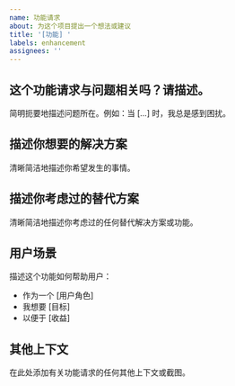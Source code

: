 ```yaml
---
name: 功能请求
about: 为这个项目提出一个想法或建议
title: '[功能] '
labels: enhancement
assignees: ''
---
```


## 这个功能请求与问题相关吗？请描述。

简明扼要地描述问题所在。例如：当 [...] 时，我总是感到困扰。

## 描述你想要的解决方案

清晰简洁地描述你希望发生的事情。

## 描述你考虑过的替代方案

清晰简洁地描述你考虑过的任何替代解决方案或功能。

## 用户场景

描述这个功能如何帮助用户：
- 作为一个 [用户角色]
- 我想要 [目标]
- 以便于 [收益]

## 其他上下文

在此处添加有关功能请求的任何其他上下文或截图。 
